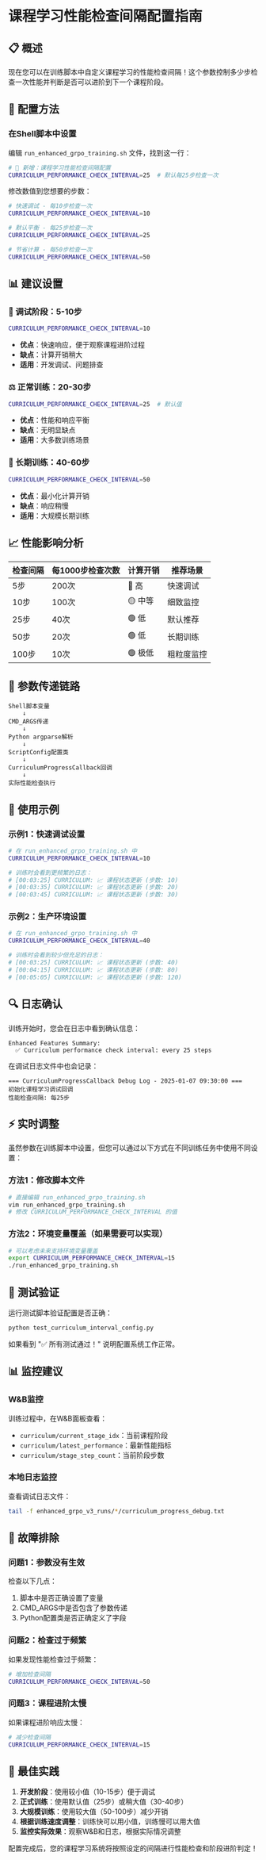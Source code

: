 # 课程学习性能检查间隔配置指南

## 📋 概述

现在您可以在训练脚本中自定义课程学习的性能检查间隔！这个参数控制多少步检查一次性能并判断是否可以进阶到下一个课程阶段。

## 🔧 配置方法

### 在Shell脚本中设置

编辑 `run_enhanced_grpo_training.sh` 文件，找到这一行：

```bash
# 🔧 新增：课程学习性能检查间隔配置
CURRICULUM_PERFORMANCE_CHECK_INTERVAL=25  # 默认每25步检查一次
```

修改数值到您想要的步数：

```bash
# 快速调试 - 每10步检查一次
CURRICULUM_PERFORMANCE_CHECK_INTERVAL=10

# 默认平衡 - 每25步检查一次  
CURRICULUM_PERFORMANCE_CHECK_INTERVAL=25

# 节省计算 - 每50步检查一次
CURRICULUM_PERFORMANCE_CHECK_INTERVAL=50
```

## 📊 建议设置

### 🚀 调试阶段：5-10步
```bash
CURRICULUM_PERFORMANCE_CHECK_INTERVAL=10
```
- **优点**：快速响应，便于观察课程进阶过程
- **缺点**：计算开销稍大
- **适用**：开发调试、问题排查

### ⚖️ 正常训练：20-30步
```bash
CURRICULUM_PERFORMANCE_CHECK_INTERVAL=25  # 默认值
```
- **优点**：性能和响应平衡
- **缺点**：无明显缺点
- **适用**：大多数训练场景

### 🏃 长期训练：40-60步
```bash
CURRICULUM_PERFORMANCE_CHECK_INTERVAL=50
```
- **优点**：最小化计算开销
- **缺点**：响应稍慢
- **适用**：大规模长期训练

## 📈 性能影响分析

| 检查间隔 | 每1000步检查次数 | 计算开销 | 推荐场景 |
|---------|----------------|----------|----------|
| 5步     | 200次          | 🔴 高     | 快速调试 |
| 10步    | 100次          | 🟡 中等   | 细致监控 |
| 25步    | 40次           | 🟢 低     | 默认推荐 |
| 50步    | 20次           | 🟢 低     | 长期训练 |
| 100步   | 10次           | 🟢 极低   | 粗粒度监控 |

## 🔄 参数传递链路

```
Shell脚本变量
    ↓
CMD_ARGS传递
    ↓  
Python argparse解析
    ↓
ScriptConfig配置类
    ↓
CurriculumProgressCallback回调
    ↓
实际性能检查执行
```

## 📝 使用示例

### 示例1：快速调试设置
```bash
# 在 run_enhanced_grpo_training.sh 中
CURRICULUM_PERFORMANCE_CHECK_INTERVAL=10

# 训练时会看到更频繁的日志：
# [00:03:25] CURRICULUM: 📈 课程状态更新 (步数: 10)
# [00:03:35] CURRICULUM: 📈 课程状态更新 (步数: 20)
# [00:03:45] CURRICULUM: 📈 课程状态更新 (步数: 30)
```

### 示例2：生产环境设置
```bash
# 在 run_enhanced_grpo_training.sh 中
CURRICULUM_PERFORMANCE_CHECK_INTERVAL=40

# 训练时会看到较少但充足的日志：
# [00:03:25] CURRICULUM: 📈 课程状态更新 (步数: 40)
# [00:04:15] CURRICULUM: 📈 课程状态更新 (步数: 80)
# [00:05:05] CURRICULUM: 📈 课程状态更新 (步数: 120)
```

## 🔍 日志确认

训练开始时，您会在日志中看到确认信息：

```
Enhanced Features Summary:
  ✅ Curriculum performance check interval: every 25 steps
```

在调试日志文件中也会记录：

```
=== CurriculumProgressCallback Debug Log - 2025-01-07 09:30:00 ===
初始化课程学习调试回调
性能检查间隔: 每25步
```

## ⚡ 实时调整

虽然参数在训练脚本中设置，但您可以通过以下方式在不同训练任务中使用不同设置：

### 方法1：修改脚本文件
```bash
# 直接编辑 run_enhanced_grpo_training.sh
vim run_enhanced_grpo_training.sh
# 修改 CURRICULUM_PERFORMANCE_CHECK_INTERVAL 的值
```

### 方法2：环境变量覆盖（如果需要可以实现）
```bash
# 可以考虑未来支持环境变量覆盖
export CURRICULUM_PERFORMANCE_CHECK_INTERVAL=15
./run_enhanced_grpo_training.sh
```

## 🧪 测试验证

运行测试脚本验证配置是否正确：

```bash
python test_curriculum_interval_config.py
```

如果看到 "✅ 所有测试通过！" 说明配置系统工作正常。

## 📊 监控建议

### W&B监控
训练过程中，在W&B面板查看：
- `curriculum/current_stage_idx`：当前课程阶段
- `curriculum/latest_performance`：最新性能指标
- `curriculum/stage_step_count`：当前阶段步数

### 本地日志监控
查看调试日志文件：
```bash
tail -f enhanced_grpo_v3_runs/*/curriculum_progress_debug.txt
```

## 🔧 故障排除

### 问题1：参数没有生效
检查以下几点：
1. 脚本中是否正确设置了变量
2. CMD_ARGS中是否包含了参数传递
3. Python配置类是否正确定义了字段

### 问题2：检查过于频繁
如果发现性能检查过于频繁：
```bash
# 增加检查间隔
CURRICULUM_PERFORMANCE_CHECK_INTERVAL=50
```

### 问题3：课程进阶太慢
如果课程进阶响应太慢：
```bash
# 减少检查间隔
CURRICULUM_PERFORMANCE_CHECK_INTERVAL=15
```

## 🎯 最佳实践

1. **开发阶段**：使用较小值（10-15步）便于调试
2. **正式训练**：使用默认值（25步）或稍大值（30-40步）
3. **大规模训练**：使用较大值（50-100步）减少开销
4. **根据训练速度调整**：训练快可以用小值，训练慢可以用大值
5. **监控实际效果**：观察W&B和日志，根据实际情况调整

配置完成后，您的课程学习系统将按照设定的间隔进行性能检查和阶段进阶判定！ 